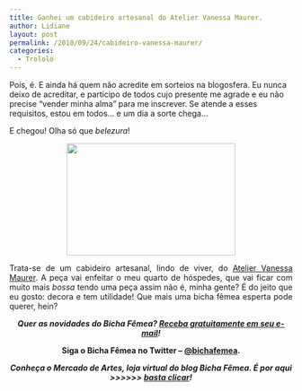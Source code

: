 ```yaml
---
title: Ganhei um cabideiro artesanal do Atelier Vanessa Maurer.
author: Lidiane
layout: post
permalink: /2010/09/24/cabideiro-vanessa-maurer/
categories:
  - Trololó
---
```

Pois, é. E ainda há quem não acredite em sorteios na blogosfera. Eu nunca deixo de acreditar, e participo de todos cujo presente me agrade e eu não precise &#8220;vender minha alma&#8221; para me inscrever. Se atende a esses requisitos, estou em todos&#8230; e um dia a sorte chega&#8230;<!--more-->

E chegou! Olha só que _belezura_!

<p style="text-align: center;">
  <a href="https://www.trololodemulher.com.br/2010/09/cabideiro-artesanal.jpg"><img class="size-medium wp-image-5237 aligncenter" title="cabideiro artesanal" src="https://www.trololodemulher.com.br/2010/09/cabideiro-artesanal-300x200.jpg" alt="" width="300" height="200" /></a>
</p>

<p style="text-align: justify;">
  Trata-se de um cabideiro artesanal, lindo de viver, do <a href="http://vanessamaurer.com.br/" target="_blank" rel="noopener noreferrer">Atelier Vanessa Maurer</a>. A peça vai enfeitar o meu quarto de hóspedes, que vai ficar com muito mais <em>bossa</em> tendo uma peça assim não é, minha gente? É do jeito que eu gosto: decora e tem utilidade! Que mais uma bicha fêmea esperta pode querer, hein?
</p>

<p style="text-align: center;">
  <strong><em>Quer as novidades do Bicha Fêmea? </em><a href="http://feedburner.google.com/fb/a/mailverify?uri=blogbichafemea&loc=pt_BR"><em>Receba gratuitamente em seu e-mail</em></a><em>!</em></strong>
</p>

<p style="text-align: center;">
  <strong>Siga o Bicha Fêmea no Twitter – <a href="http://twitter.com/bichafemea" target="_blank" rel="noopener noreferrer">@bichafemea</a>.</strong>
</p>

<p style="text-align: center;">
  <strong><em>Conheça o Mercado de Artes, loja virtual do blog Bicha Fêmea. É por aqui >>>>>> </em><a href="http://www.trololodemulher.com.br/loja/" target="_blank" rel="noopener noreferrer"><em>basta clicar</em></a><em>!</em></strong>
</p>